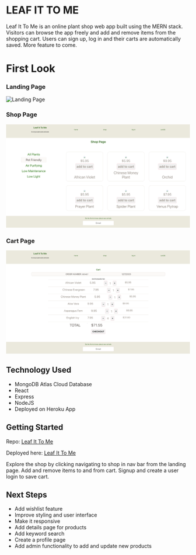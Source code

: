 # LEAF IT TO ME 

Leaf It To Me is an online plant shop web app built using the MERN stack. Visitors can browse the app freely and add and remove items from the shopping cart. Users can sign up, log in and their carts are automatically saved. More feature to come. 

# First Look 

### Landing Page
![Landing Page](screenshots/landing-page.png) 

### Shop Page
![Shop Page](screenshots/shop-page.png)

### Cart Page
![Cart Page](screenshots/cart-page.png)

## Technology Used
- MongoDB Atlas Cloud Database
- React
- Express
- NodeJS
- Deployed on Heroku App

## Getting Started

Repo: [Leaf It To Me](https://github.com/bholeneha/leaf-it-to-me)

Deployed here: [Leaf It To Me](https://leafittome.herokuapp.com/)


Explore the shop by clicking navigating to shop in nav bar from the landing page. Add and remove items to and from cart. Signup and create a user login to save cart.

## Next Steps 
- Add wishlist feature
- Improve styling and user interface
- Make it responsive
- Add details page for products
- Add keyword search
- Create a profile page
- Add admin functionality to add and update new products